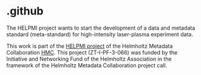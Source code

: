 # .github
The HELPMI project wants to start the development of a data and metadata standard (meta-standard) for high-intensity laser-plasma experiment data.

This work is part of the [HELPMI project](https://helmholtz-metadaten.de/en/inf-projects/helpmi-helmholtz-laser-plasma-metadata-initiative) of the Helmholtz Metadata Collaboration [HMC](https://helmholtz-metadaten.de/en). This project (ZT-I-PF-3-066) was funded by the Initiative and Networking Fund of the Helmholtz Association in the framework of the Helmholtz Metadata Collaboration project call.
